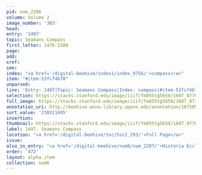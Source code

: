 ```yaml
---
pid: num_2206
volume: Volume 2
image_number: '303'
head:
entry: '1497'
topic: Seamans Compass
first_letter: 1476-1500
page:
add:
xref:
see:
index: "<a href='/digital-beehive/index1/index_0756/'>compass</a>"
item: "#item-53fcf4b78"
unparsed:
line: 'Entry: 1497|Topic: Seamans Compass|Index: compass|#item-53fcf4b78'
selection: https://stacks.stanford.edu/image/iiif/fm855tg5659/1607_0770/441,1495,2849,402/full/0/default.jpg
full_image: https://stacks.stanford.edu/image/iiif/fm855tg5659/1607_0770/full/full/0/default.jpg
annotation_uri: http://beehive-anno.library.upenn.edu/annotation/1675954554753
sort_value: '230311495'
insertion:
thumbnail: https://stacks.stanford.edu/image/iiif/fm855tg5659/1607_0770/441,1495,600,180/250,/0/default.jpg
label: 1497. Seamans Compass
location: "<a href='/digital-beehive/toc/toc2_293/'>Full Page</a>"
issue:
also_in_entry: "<a href='/digital-beehive/num6/num_2207/'>Historia Ecclesiastica</a>"
order: '472'
layout: alpha_item
collection: num6
---
```

